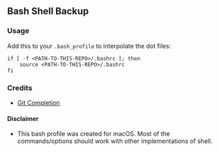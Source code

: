 ## Bash Shell Backup
### Usage
Add this to your `.bash_profile` to interpolate the dot files:
```
if [ -f <PATH-TO-THIS-REPO>/.bashrc ]; then
    source <PATH-TO-THIS-REPO>/.bashrc
fi
```
### Credits
* [Git Completion](https://raw.githubusercontent.com/git/git/master/contrib/completion/git-completion.bash)

#### Disclaimer
* This bash profile was created for macOS. Most of the commands/options should work with other implementations of shell.
